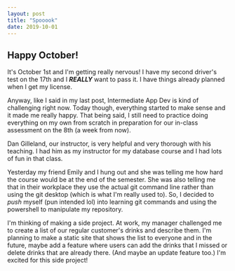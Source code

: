 ```yaml
---
layout: post
title: "Spooook"
date: 2019-10-01
---
```


## Happy October!

It's October 1st and I'm getting really nervous! I have my second driver's test on the 17th and I **_REALLY_** want to pass it. I have things already planned when I get my license.

Anyway, like I said in my last post, Intermediate App Dev is kind of challenging right now. Today though, everything started to make sense and it made me really happy. That being said, I still need to practice doing everything on my own from scratch in preparation for our in-class assessment on the 8th (a week from now). 

Dan Gilleland, our instructor, is very helpful and very thorough with his teaching. I had him as my instructor for my database course and I had lots of fun in that class.

Yesterday my friend Emily and I hung out and she was telling me how hard the course would be at the end of the semester. She was also telling me that in their workplace they use the actual git command line rather than using the git desktop (which is what I'm really used to). So, I decided to _push_ myself (pun intended lol) into learning git commands and using the powershell to manipulate my repository.

I'm thinking of making a side project. At work, my manager challenged me to create a list of our regular customer's drinks and describe them. I'm planning to make a static site that shows the list to everyone and in the future, maybe add a feature where users can add the drinks that I missed or delete drinks that are already there. (And maybe an update feature too.) I'm excited for this side project!

